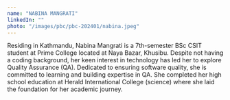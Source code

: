 ```yaml
---
name: "NABINA MANGRATI"
linkedIn: ""
photo: "/images/pbc/pbc-202401/nabina.jpeg"
---
```


Residing in Kathmandu, Nabina Mangrati is a 7th-semester BSc CSIT student at Prime College located at Naya Bazar, Khusibu. Despite not having a coding background, her keen interest in technology has led her to explore Quality Assurance (QA). Dedicated to ensuring software quality, she is committed to learning and building expertise in QA. She completed her high school education at Herald International College (science) where she laid the foundation for her academic journey.
